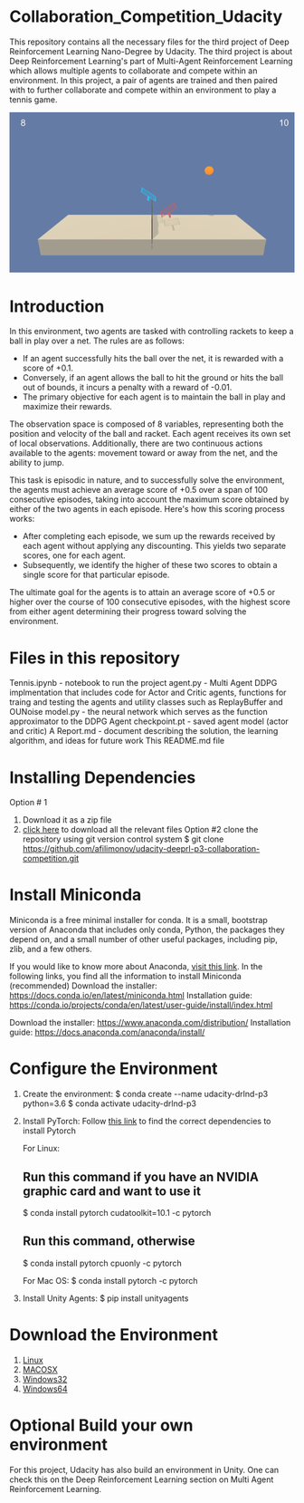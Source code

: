 # Collaboration_Competition_Udacity
This repository contains all the necessary files for the third project of Deep Reinforcement Learning Nano-Degree by Udacity. The third project is about Deep Reinforcement Learning's part of Multi-Agent Reinforcement Learning which allows
multiple agents to collaborate and compete within an environment. In this project, a pair of agents are trained and then paired with to further collaborate and compete within an environment to play a tennis game. 

![42135619-d90f2f28-7d12-11e8-8823-82b970a54d7e](https://github.com/SAMNaqvi1212/Collaboration_Competition_Udacity/blob/main/01.gif)     

# Introduction
In this environment, two agents are tasked with controlling rackets to keep a ball in play over a net. The rules are as follows:

- If an agent successfully hits the ball over the net, it is rewarded with a score of +0.1.
- Conversely, if an agent allows the ball to hit the ground or hits the ball out of bounds, it incurs a penalty with a reward of -0.01.
- The primary objective for each agent is to maintain the ball in play and maximize their rewards.

The observation space is composed of 8 variables, representing both the position and velocity of the ball and racket. Each agent receives its own set of local observations. Additionally, there are two continuous actions available to the agents: movement toward or away from the net, and the ability to jump.

This task is episodic in nature, and to successfully solve the environment, the agents must achieve an average score of +0.5 over a span of 100 consecutive episodes, taking into account the maximum score obtained by either of the two agents in each episode. Here's how this scoring process works:

- After completing each episode, we sum up the rewards received by each agent without applying any discounting. This yields two separate scores, one for each agent.
- Subsequently, we identify the higher of these two scores to obtain a single score for that particular episode.

The ultimate goal for the agents is to attain an average score of +0.5 or higher over the course of 100 consecutive episodes, with the highest score from either agent determining their progress toward solving the environment.


# Files in this repository
Tennis.ipynb - notebook to run the project
agent.py - Multi Agent DDPG implmentation that includes code for Actor and Critic agents, functions for traing and testing the agents and utility classes such as ReplayBuffer and OUNoise
model.py - the neural network which serves as the function approximator to the DDPG Agent
checkpoint.pt - saved agent model (actor and critic)
A Report.md - document describing the solution, the learning algorithm, and ideas for future work
This README.md file

# Installing Dependencies
Option # 1
1) Download it as a zip file
2) [click here](https://github.com/ekaakurniawan/DRLND/tree/master/p3_collab-compet) to download all the relevant files
Option #2
clone the repository using git version control system
$ git clone https://github.com/afilimonov/udacity-deeprl-p3-collaboration-competition.git
# Install Miniconda
Miniconda is a free minimal installer for conda. It is a small, bootstrap version of Anaconda that includes only conda, Python, the packages they depend on, and a small number of other useful packages, including pip, zlib, and a few others.

If you would like to know more about Anaconda, [visit this link](https://www.anaconda.com/).
In the following links, you find all the information to install Miniconda (recommended)
Download the installer:  https://docs.conda.io/en/latest/miniconda.html
Installation guide: https://conda.io/projects/conda/en/latest/user-guide/install/index.html

Download the installer: https://www.anaconda.com/distribution/
Installation guide:  https://docs.anaconda.com/anaconda/install/

# Configure the Environment
1. Create the environment:
   $ conda create --name udacity-drlnd-p3 python=3.6
   $ conda activate udacity-drlnd-p3
2. Install PyTorch:
   Follow [this link](https://pytorch.org/get-started/locally/) to find the correct dependencies to install Pytorch

   For Linux:
   ## Run this command if you have an NVIDIA graphic card and want to use it  
   $ conda install pytorch cudatoolkit=10.1 -c pytorch

   ## Run this command, otherwise
   $ conda install pytorch cpuonly -c pytorch

   For Mac OS:
   $ conda install pytorch -c pytorch

 3. Install Unity Agents:
    $ pip install unityagents

# Download the Environment

1) [Linux](https://learn.udacity.com/nanodegrees/nd893/parts/cd1764/lessons/f3f81a69-a3b4-4607-bf18-24b10e0d136a/concepts/89f15922-056f-4aed-bb8d-438503b48731)
2) [MACOSX](https://learn.udacity.com/nanodegrees/nd893/parts/cd1764/lessons/f3f81a69-a3b4-4607-bf18-24b10e0d136a/concepts/89f15922-056f-4aed-bb8d-438503b48731)
3) [Windows32](https://learn.udacity.com/nanodegrees/nd893/parts/cd1764/lessons/f3f81a69-a3b4-4607-bf18-24b10e0d136a/concepts/89f15922-056f-4aed-bb8d-438503b48731)
4) [Windows64](https://learn.udacity.com/nanodegrees/nd893/parts/cd1764/lessons/f3f81a69-a3b4-4607-bf18-24b10e0d136a/concepts/89f15922-056f-4aed-bb8d-438503b48731)

# Optional Build your own environment
For this project, Udacity has also build an environment in Unity. One can check this on the Deep Reinforcement Learning section on Multi Agent Reinforcement Learning. 

